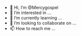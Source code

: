 - 👋 Hi, I’m @Mercygospel
- 👀 I’m interested in ...
- 🌱 I’m currently learning ...
- 💞️ I’m looking to collaborate on ...
- 📫 How to reach me ...

<!---
Mercygospel/Mercygospel is a ✨ special ✨ repository because its `README.md` (this file) appears on your GitHub profile.
You can click the Preview link to take a look at your changes.
--->

